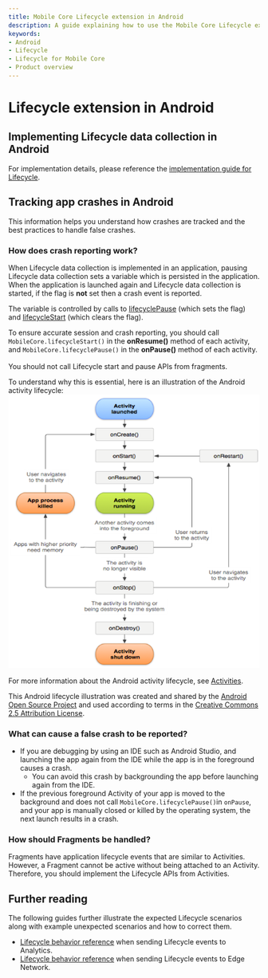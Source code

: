 ```yaml
---
title: Mobile Core Lifecycle extension in Android
description: A guide explaining how to use the Mobile Core Lifecycle extension in Android.
keywords:
- Android
- Lifecycle
- Lifecycle for Mobile Core
- Product overview
---
```


# Lifecycle extension in Android

## Implementing Lifecycle data collection in Android

For implementation details, please reference the [implementation guide for Lifecycle](/src/pages/home/base/mobile-core/lifecycle/index.md).

## Tracking app crashes in Android

This information helps you understand how crashes are tracked and the best practices to handle false crashes.

### How does crash reporting work?

When Lifecycle data collection is implemented in an application, pausing Lifecycle data collection sets a variable which is persisted in the application. When the application is launched again and Lifecycle data collection is started, if the flag is **not** set then a crash event is reported.

The variable is controlled by calls to [lifecyclePause](/src/pages/home/base/mobile-core/lifecycle/api-reference.md#lifecyclepause) (which sets the flag) and [lifecycleStart](/src/pages/home/base/mobile-core/lifecycle/api-reference.md#lifecyclestart) (which clears the flag).

<InlineAlert variant="info" slots="text"/>

To ensure accurate session and crash reporting, you should call `MobileCore.lifecycleStart()` in the **onResume()** method of each activity, and `MobileCore.lifecyclePause()` in the **onPause()** method of each activity.<br/><br/>You should not call Lifecycle start and pause APIs from fragments.

To understand why this is essential, here is an illustration of the Android activity lifecycle:![](./assets/android/android-crash.png)

For more information about the Android activity lifecycle, see [Activities](https://developer.android.com/guide/components/activities/).

This Android lifecycle illustration was created and shared by the [Android Open Source Project](https://source.android.com/) and used according to terms in the [Creative Commons 2.5 Attribution License](https://creativecommons.org/licenses/by/2.5/).

### What can cause a false crash to be reported?

* If you are debugging by using an IDE such as Android Studio, and launching the app again from the IDE while the app is in the foreground causes a crash.
  * You can avoid this crash by backgrounding the app before launching again from the IDE.
* If the previous foreground Activity of your app is moved to the background and does not call `MobileCore.lifecyclePause()`in `onPause`, and your app is manually closed or killed by the operating system, the next launch results in a crash.

### How should Fragments be handled?

Fragments have application lifecycle events that are similar to Activities. However, a Fragment cannot be active without being attached to an Activity. Therefore, you should implement the Lifecycle APIs from Activities.

## Further reading

The following guides further illustrate the expected Lifecycle scenarios along with example unexpected scenarios and how to correct them.

* [Lifecycle behavior reference](/src/pages/home/base/mobile-core/lifecycle/behavior-reference.md) when sending Lifecycle events to Analytics.
* [Lifecycle behavior reference](/src/pages/edge/lifecycle-for-edge-network/behavior-reference.md) when sending Lifecycle events to Edge Network.
